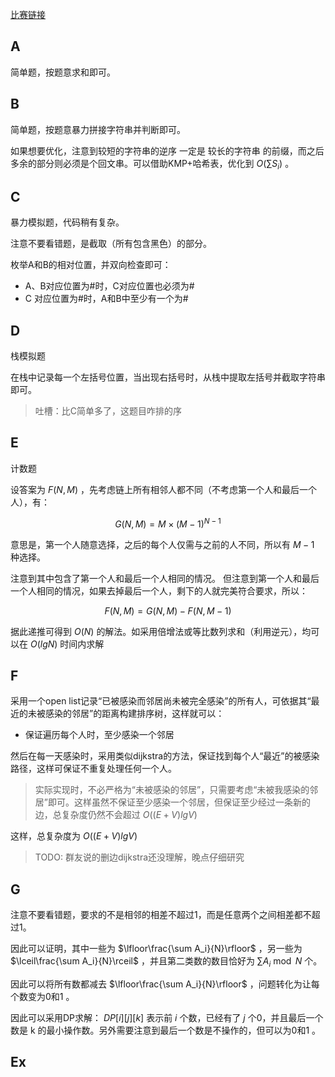 [比赛链接](https://atcoder.jp/contests/abc307/tasks)

## A

简单题，按题意求和即可。

## B

简单题，按题意暴力拼接字符串并判断即可。

如果想要优化，注意到较短的字符串的逆序 一定是 较长的字符串 的前缀，而之后多余的部分则必须是个回文串。可以借助KMP+哈希表，优化到 $O(\sum{S_i})$ 。

## C

暴力模拟题，代码稍有复杂。

注意不要看错题，是截取（所有包含黑色）的部分。

枚举A和B的相对位置，并双向检查即可：

* A、B对应位置为\#时，C对应位置也必须为\#
* C 对应位置为\#时，A和B中至少有一个为\#

## D

栈模拟题

在栈中记录每一个左括号位置，当出现右括号时，从栈中提取左括号并截取字符串即可。

> 吐槽：比C简单多了，这题目咋排的序

## E

计数题

设答案为 $F(N,M)$ ，先考虑链上所有相邻人都不同（不考虑第一个人和最后一个人），有：

$$
G(N,M) = M\times (M-1)^{N-1}
$$

意思是，第一个人随意选择，之后的每个人仅需与之前的人不同，所以有 $M-1$ 种选择。

注意到其中包含了第一个人和最后一个人相同的情况。 但注意到第一个人和最后一个人相同的情况，如果去掉最后一个人，剩下的人就完美符合要求，所以：

$$
F(N,M) = G(N,M) - F(N, M-1)
$$

据此递推可得到 $O(N)$ 的解法。如采用倍增法或等比数列求和（利用逆元），均可以在 $O(lgN)$ 时间内求解

## F

采用一个open list记录“已被感染而邻居尚未被完全感染”的所有人，可依据其“最近的未被感染的邻居”的距离构建排序树，这样就可以：

* 保证遍历每个人时，至少感染一个邻居

然后在每一天感染时，采用类似dijkstra的方法，保证找到每个人“最近”的被感染路径，这样可保证不重复处理任何一个人。

> 实际实现时，不必严格为“未被感染的邻居”，只需要考虑“未被我感染的邻居”即可。这样虽然不保证至少感染一个邻居，但保证至少经过一条新的边，总复杂度仍然不会超过 $O((E+V)lgV)$

这样，总复杂度为 $O((E+V)lgV)$ 

> TODO: 群友说的删边dijkstra还没理解，晚点仔细研究

## G

注意不要看错题，要求的不是相邻的相差不超过1，而是任意两个之间相差都不超过1。

因此可以证明，其中一些为 $\lfloor\frac{\sum A_i}{N}\rfloor$ ，另一些为  $\lceil\frac{\sum A_i}{N}\rceil$ ，并且第二类数的数目恰好为 $\sum A_i \bmod N$ 个。

因此可以将所有数都减去 $\lfloor\frac{\sum A_i}{N}\rfloor$ ，问题转化为让每个数变为0和1 。

因此可以采用DP求解： $DP[i][j][k]$ 表示前 $i$ 个数，已经有了 $j$ 个0，并且最后一个数是 k 的最小操作数。另外需要注意到最后一个数是不操作的，但可以为0和1 。

## Ex

